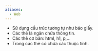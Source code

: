 ```yaml
---
aliases:
  - Web
---
```


- Sử dụng cấu trúc tương tự như báo giấy.
- Các thẻ là ngăn chứa thông tin.
- Các thẻ cơ bản: html, h1, p,...
- Trong các thẻ có chứa các thuộc tính.